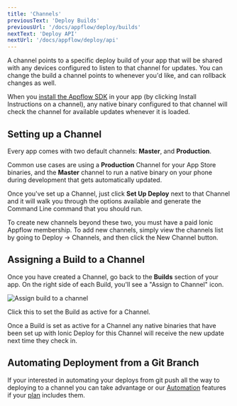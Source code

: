 ```yaml
---
title: 'Channels'
previousText: 'Deploy Builds'
previousUrl: '/docs/appflow/deploy/builds'
nextText: 'Deploy API'
nextUrl: '/docs/appflow/deploy/api'
---
```


A channel points to a specific deploy build of your app that will be shared with any devices configured to listen to that channel for updates. You can change the build a channel points to whenever you'd like, and can rollback changes as well.

When you [install the Appflow SDK](/docs/appflow/quickstart/installation) in your app (by clicking Install Instructions on a channel), any native binary configured to that channel will check the channel for available updates whenever it is loaded.

## Setting up a Channel

Every app comes with two default channels: **Master**, and **Production**.

Common use cases are using a **Production** Channel for your App Store binaries, and the **Master** channel to run a native binary on your phone during development that gets automatically updated.

Once you've set up a Channel, just click **Set Up Deploy** next to that Channel and it will walk you through the options available and generate the Command Line command that you should run.

To create new channels beyond these two, you must have a paid Ionic Appflow membership. To add new channels, simply view the channels list by going to Deploy -> Channels, and then click the New Channel button.

## Assigning a Build to a Channel

Once you have created a Channel, go back to the **Builds** section of your app. On the right side of each Build, you'll see a "Assign to Channel" icon.

![Assign build to a channel](/docs/v4/assets/img/appflow/assign-to-channel.png)

Click this to set the Build as active for a Channel.

Once a Build is set as active for a Channel any native binaries that have been set up with Ionic Deploy for this Channel will receive the new update next time they check in.

## Automating Deployment from a Git Branch

If your interested in automating your deploys from git push all the way to deploying to a channel you can take advantage or our [Automation](/docs/appflow/automation/intro) features if your [plan](/pricing) includes them.